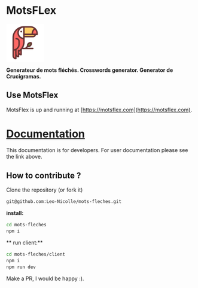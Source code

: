 # MotsFLex

<a href="https://motsflex.com">
  <img alt="Logo" align="center" src="./client/public/icon.svg" width="20%" />
</a>

**Generateur de mots fléchés. Crosswords generator. Generator de Crucigramas.**

## Use MotsFlex

MotsFlex is up and running at [https://motsflex.com](https://motsflex.com). 

# [Documentation](https://leo-nicolle.github.io/mots-fleches/)

This documentation is for developers. For user documentation please see the link above. 
## How to contribute ?

Clone the repository (or fork it)
```sh
git@github.com:Leo-Nicolle/mots-fleches.git
```

**install:**
```sh
cd mots-fleches
npm i
```
** run client:**
```sh
cd mots-fleches/client
npm i
npm run dev
```
Make a PR, I would be happy :).
